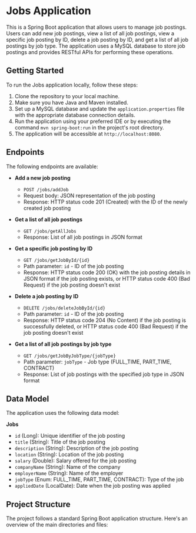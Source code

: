 # Jobs Application

This is a Spring Boot application that allows users to manage job postings. Users can add new job postings, view a list of all job postings, view a specific job posting by ID, delete a job posting by ID, and get a list of all job postings by job type. The application uses a MySQL database to store job postings and provides RESTful APIs for performing these operations.

## Getting Started

To run the Jobs application locally, follow these steps:

1. Clone the repository to your local machine.
2. Make sure you have Java and Maven installed.
3. Set up a MySQL database and update the `application.properties` file with the appropriate database connection details.
4. Run the application using your preferred IDE or by executing the command `mvn spring-boot:run` in the project's root directory.
5. The application will be accessible at `http://localhost:8080`.

## Endpoints

The following endpoints are available:

- **Add a new job posting**
  - `POST /jobs/addJob`
  - Request body: JSON representation of the job posting
  - Response: HTTP status code 201 (Created) with the ID of the newly created job posting

- **Get a list of all job postings**
  - `GET /jobs/getAllJobs`
  - Response: List of all job postings in JSON format

- **Get a specific job posting by ID**
  - `GET /jobs/getJobById/{id}`
  - Path parameter: `id` - ID of the job posting
  - Response: HTTP status code 200 (OK) with the job posting details in JSON format if the job posting exists, or HTTP status code 400 (Bad Request) if the job posting doesn't exist

- **Delete a job posting by ID**
  - `DELETE /jobs/deleteJobById/{id}`
  - Path parameter: `id` - ID of the job posting
  - Response: HTTP status code 204 (No Content) if the job posting is successfully deleted, or HTTP status code 400 (Bad Request) if the job posting doesn't exist

- **Get a list of all job postings by job type**
  - `GET /jobs/getJobByJobType/{jobType}`
  - Path parameter: `jobType` - Job type (FULL_TIME, PART_TIME, CONTRACT)
  - Response: List of job postings with the specified job type in JSON format

## Data Model

The application uses the following data model:

**Jobs**
- `id` (Long): Unique identifier of the job posting
- `title` (String): Title of the job posting
- `description` (String): Description of the job posting
- `location` (String): Location of the job posting
- `salary` (Double): Salary offered for the job posting
- `companyName` (String): Name of the company
- `employerName` (String): Name of the employer
- `jobType` (Enum: FULL_TIME, PART_TIME, CONTRACT): Type of the job
- `appliedDate` (LocalDate): Date when the job posting was applied

## Project Structure

The project follows a standard Spring Boot application structure. Here's an overview of the main directories and files:

